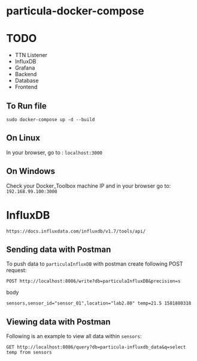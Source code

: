 # particula-docker-compose

# TODO 

- TTN Listener
- InfluxDB
- Grafana
- Backend
- Database
- Frontend

## To Run file
```
sudo docker-compose up -d --build
```

## On Linux

In your browser, go to : `localhost:3000`

## On Windows

Check your Docker_Toolbox machine IP and in your browser go to: `192.168.99.100:3000`

# InfluxDB

`https://docs.influxdata.com/influxdb/v1.7/tools/api/`

## Sending data with Postman

To push data to `particulaInfluxDB` with postman create following POST request:

```
POST http://localhost:8086/write?db=particulaInfluxDB&precision=s
```

body

```
sensors,sensor_id="sensor_01",location="lab2.80" temp=21.5 1581880318
```

## Viewing data with Postman

Following is an example to view all data within `sensors`:

```
GET http://localhost:8086/query?db=particula-influxdb_data&q=select temp from sensors
```